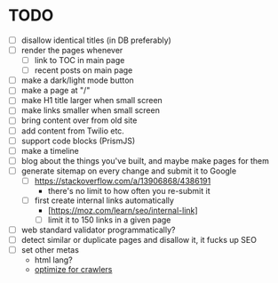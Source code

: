# TODO

- [ ] disallow identical titles (in DB preferably)
- [ ] render the pages whenever
  - [ ] link to TOC in main page
  - [ ] recent posts on main page

- [ ] make a dark/light mode button
- [ ] make a page at "/"
- [ ] make H1 title larger when small screen
- [ ] make links smaller when small screen
- [ ] bring content over from old site
- [ ] add content from Twilio etc.
- [ ] support code blocks (PrismJS)
- [ ] make a timeline
- [ ] blog about the things you've built, and maybe make pages for them
- [ ] generate sitemap on every change and submit it to Google
  - [ ] https://stackoverflow.com/a/13906868/4386191
    - there's no limit to how often you re-submit it
  - [ ] first create internal links automatically
    - [https://moz.com/learn/seo/internal-link]
    - [ ] limit it to 150 links in a given page
- [ ] web standard validator programmatically?
- [ ] detect similar or duplicate pages and disallow it, it fucks up SEO
- [ ] set other metas
  - html lang?
  - [optimize for crawlers](https://www.wordstream.com/blog/ws/2020/11/17/website-visibility)
